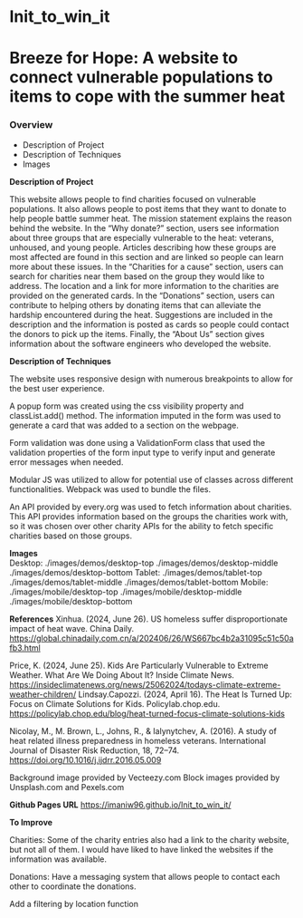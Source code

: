 # Init_to_win_it

# Breeze for Hope: A website to connect vulnerable populations to items to cope with the summer heat

### Overview

- Description of Project
- Description of Techniques
- Images

**Description of Project**

This website allows people to find charities focused on vulnerable populations. It also allows people to post items that they want to donate to help people battle summer heat.
The mission statement explains the reason behind the website. In the “Why donate?” section, users see information about three groups that are especially vulnerable to the heat: veterans, unhoused, and young people. Articles describing how these groups are most affected are found in this section and are linked so people can learn more about these issues. In the “Charities for a cause” section, users can search for charities near them based on the group they would like to address. The location and a link for more information to the charities are provided on the generated cards.
In the “Donations” section, users can contribute to helping others by donating items that can alleviate the hardship encountered during the heat. Suggestions are included in the description and the information is posted as cards so people could contact the donors to pick up the items.
Finally, the “About Us” section gives information about the software engineers who developed the website.

**Description of Techniques**

The website uses responsive design with numerous breakpoints to allow for the best user experience.

A popup form was created using the css visibility property and classList.add() method. The information imputed in the form was used to generate a card that was added to a section on the webpage.

Form validation was done using a ValidationForm class that used the validation properties of the form input type to verify input and generate error messages when needed.

Modular JS was utilized to allow for potential use of classes across different functionalities. Webpack was used to bundle the files.

An API provided by every.org was used to fetch information about charities. This API provides information based on the groups the charities work with, so it was chosen over other charity APIs for the ability to fetch specific charities based on those groups.

**Images**  
Desktop:
./images/demos/desktop-top
./images/demos/desktop-middle
./images/demos/desktop-bottom
Tablet:
./images/demos/tablet-top
./images/demos/tablet-middle
./images/demos/tablet-bottom
Mobile:
./images/mobile/desktop-top
./images/mobile/desktop-middle
./images/mobile/desktop-bottom

**References**
Xinhua. (2024, June 26). US homeless suffer disproportionate impact of heat wave. China Daily. https://global.chinadaily.com.cn/a/202406/26/WS667bc4b2a31095c51c50afb3.html

Price, K. (2024, June 25). Kids Are Particularly Vulnerable to Extreme Weather. What Are We Doing About It? Inside Climate News. https://insideclimatenews.org/news/25062024/todays-climate-extreme-weather-children/
‌
Lindsay.Capozzi. (2024, April 16). The Heat Is Turned Up: Focus on Climate Solutions for Kids. Policylab.chop.edu. https://policylab.chop.edu/blog/heat-turned-focus-climate-solutions-kids

Nicolay, M., M. Brown, L., Johns, R., & Ialynytchev, A. (2016). A study of heat related illness preparedness in homeless veterans. International Journal of Disaster Risk Reduction, 18, 72–74. https://doi.org/10.1016/j.ijdrr.2016.05.009

Background image provided by Vecteezy.com
Block images provided by Unsplash.com and Pexels.com

**Github Pages URL**
https://imaniw96.github.io/Init_to_win_it/

**To Improve**

Charities: Some of the charity entries also had a link to the charity website, but not all of them. I would have liked to have linked the websites if the information was available.

Donations: Have a messaging system that allows people to contact each other to coordinate the donations.

Add a filtering by location function

